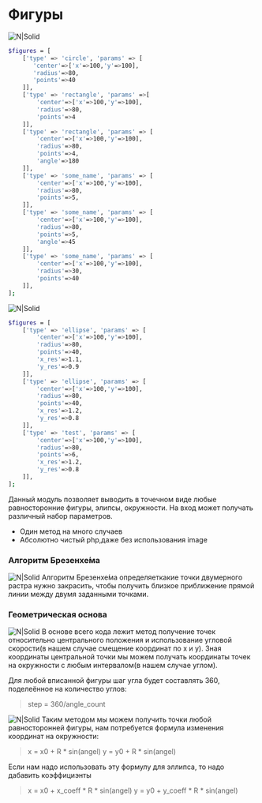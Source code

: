 # Фигуры 
![N|Solid](http://www.imgzilla.ru/image.uploads/2016-12-24/original-30bd3d541846cfa60e42cdfbd632ddd7.png)
```sh
$figures = [
    ['type' => 'circle', 'params' => [
       'center'=>['x'=>100,'y'=>100],
       'radius'=>80,
       'points'=>40
    ]],
    ['type' => 'rectangle', 'params' =>[
        'center'=>['x'=>100,'y'=>100],
        'radius'=>80,
        'points'=>4
    ]],
    ['type' => 'rectangle', 'params' => [
        'center'=>['x'=>100,'y'=>100],
        'radius'=>80,
        'points'=>4,
        'angle'=>180
    ]],
    ['type' => 'some_name', 'params' => [
        'center'=>['x'=>100,'y'=>100],
        'radius'=>80,
        'points'=>5,
    ]],
    ['type' => 'some_name', 'params' => [
        'center'=>['x'=>100,'y'=>100],
        'radius'=>80,
        'points'=>5,
        'angle'=>45
    ]],
    ['type' => 'some_name', 'params' => [
        'center'=>['x'=>100,'y'=>100],
        'radius'=>30,
        'points'=>40
    ]],
];
```
![N|Solid](http://www.imgzilla.ru/image.uploads/2016-12-24/default-cc5a681b54880199cbc26eb4cbf36903.png)
```sh
$figures = [
    ['type' => 'ellipse', 'params' => [
        'center'=>['x'=>100,'y'=>100],
        'radius'=>80,
        'points'=>40,
        'x_res'=>1.1,
        'y_res'=>0.9
    ]],
    ['type' => 'ellipse', 'params' => [
        'center'=>['x'=>100,'y'=>100],
        'radius'=>80,
        'points'=>40,
        'x_res'=>1.2,
        'y_res'=>0.8
    ]],
    ['type' => 'test', 'params' => [
        'center'=>['x'=>100,'y'=>100],
        'radius'=>80,
        'points'=>6,
        'x_res'=>1.2,
        'y_res'=>0.8
    ]],
];
```
Данный модуль позволяет выводить в точечном виде любые равносторонние фигуры, элипсы, окружности. На вход может получать различный набор параметров.

  - Один метод на много случаев
  - Абсолютно чистый php,даже без использования image
  
### Алгоритм Брезенхе́ма  
![N|Solid](https://upload.wikimedia.org/wikipedia/commons/thumb/c/c2/LineBresenham.gif/336px-LineBresenham.gif)
Алгоритм Брезенхе́ма определяеткакие точки двумерного растра нужно закрасить, чтобы получить близкое приближение прямой линии между двумя заданными точками.
### Геометрическая основа
![N|Solid](http://youclever.org/website/youclever/var/custom/file/2014/06/152.png)
В основе всего кода лежит метод получение точек относительно центрального положения и использование угловой скорости(в нашем случае смещение координат по x и y). Зная координаты центральной точки мы можем получать координаты точек на окружности с любым интервалом(в нашем случае углом).

Для любой вписанной фигуры шаг угла будет составлять 360, поделеённое на количество углов:
> step = 360/angle_count

![N|Solid](https://ege-ok.ru/wp-content/uploads/2012/03/opisanokr1.jpeg)
Таким методом мы можем получить точки любой равносторонней фигуры, нам потребуется формула изменения координат на окружности:

> x = x0 + R * sin(angel)
y = y0 + R * sin(angel)

Если нам надо использовать эту формулу для эллипса, то надо дабавить коэффициэнты

> x = x0 + x_coeff * R * sin(angel)
y = y0 + y_coeff * R * sin(angel)

